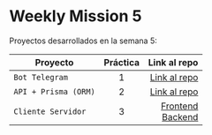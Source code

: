 # Weekly Mission 5

Proyectos desarrollados en la semana 5:

| Proyecto | Práctica | Link al repo |
| ------------- |:-------------:| -----:|
|`Bot Telegram`|1|[Link al repo](https://github.com/pe-ca/fizzbuzz)|
|`API + Prisma (ORM)`|2|[Link al repo](https://github.com/pe-ca/PrismaDB)|
|`Cliente Servidor`|3|[Frontend](https://github.com/pe-ca/client-launchx) </br> [Backend](https://github.com/pe-ca/PrismaDB)|

